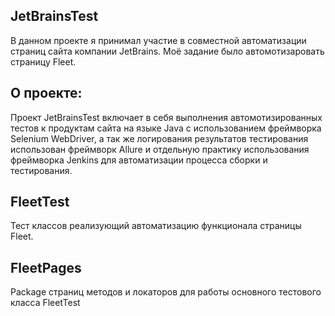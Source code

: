 ## JetBrainsTest

В данном проекте я принимал участие в совместной автоматизации страниц сайта компании JetBrains. Моё задание было автомотизаровать страницу Fleet.

## О проекте:

Проект JetBrainsTest включает в себя выполнения автомотизированных тестов к продуктам сайта на языке Java с использованием фреймворка Selenium WebDriver, а так же логирования результатов тестирования использован фреймворк Allure и отдельную практику использования фреймворка Jenkins для автоматизации процесса сборки и тестирования.

## FleetTest

Тест классов реализующий автоматизацию функционала страницы Fleet.

## FleetPages

Package страниц методов и локаторов для работы основного тестового класса FleetTest
